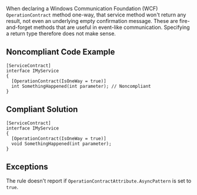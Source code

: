 
When declaring a Windows Communication Foundation (WCF) `OperationContract` method one-way, that service method won't return any result, not even an underlying empty confirmation message. These are fire-and-forget methods that are useful in event-like communication. Specifying a return type therefore does not make sense.

## Noncompliant Code Example


    [ServiceContract]
    interface IMyService
    {
      [OperationContract(IsOneWay = true)]
      int SomethingHappened(int parameter); // Noncompliant
    }


## Compliant Solution


    [ServiceContract]
    interface IMyService
    {
      [OperationContract(IsOneWay = true)]
      void SomethingHappened(int parameter);
    }


## Exceptions

The rule doesn't report if `OperationContractAttribute.AsyncPattern` is set to `true`.
